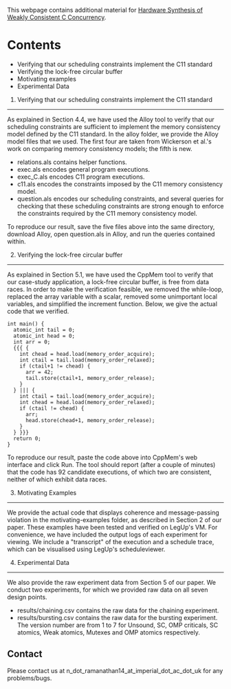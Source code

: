 This webpage contains additional material for [Hardware Synthesis of Weakly Consistent C Concurrency](https://nadeshr.github.io/papers/Nadesh_FPGA17.pdf). 

Contents
========
- Verifying that our scheduling constraints implement the C11 standard
- Verifying the lock-free circular buffer
- Motivating examples
- Experimental Data

1. Verifying that our scheduling constraints implement the C11 standard
---------
As explained in Section 4.4, we have used the Alloy tool to verify that our scheduling constraints are sufficient to implement the memory consistency model defined by the C11 standard. In the alloy folder, we provide the Alloy model files that we used. The first four are taken from Wickerson et al.'s work on comparing memory consistency models; the fifth is new.

- relations.als contains helper functions.
- exec.als encodes general program executions.
- exec_C.als encodes C11 program executions.
- c11.als encodes the constraints imposed by the C11 memory consistency model.
- question.als encodes our scheduling constraints, and several queries for checking that these scheduling constraints are strong enough to enforce the constraints required by the C11 memory consistency model.

To reproduce our result, save the five files above into the same directory, download Alloy, open question.als in Alloy, and run the queries contained within.

2. Verifying the lock-free circular buffer
----------------
As explained in Section 5.1, we have used the CppMem tool to verify that our case-study application, a lock-free circular buffer, is free from data races. In order to make the verification feasible, we removed the while-loop, replaced the array variable with a scalar, removed some unimportant local variables, and simplified the increment function. Below, we give the actual code that we verified.

	int main() {
	  atomic_int tail = 0;
	  atomic_int head = 0;
	  int arr = 0;
	  {{{ {
	    int chead = head.load(memory_order_acquire);
	    int ctail = tail.load(memory_order_relaxed);
	    if (ctail+1 != chead) {
	      arr = 42;
	      tail.store(ctail+1, memory_order_release);
	    }
	  } ||| {
	    int ctail = tail.load(memory_order_acquire);
	    int chead = head.load(memory_order_relaxed);
	    if (ctail != chead) {
	      arr;
	      head.store(chead+1, memory_order_release);
	    }
	  } }}}
	  return 0;
	}

To reproduce our result, paste the code above into CppMem's web interface and click Run. The tool should report (after a couple of minutes) that the code has 92 candidate executions, of which two are consistent, neither of which exhibit data races.

3. Motivating Examples
----------------------
We provide the actual code that displays coherence and message-passing violation in the motivating-examples folder, as described in Section 2 of our paper. These examples have been tested and verified on LegUp's VM. For convenience, we have included the output logs of each experiment for viewing. We include a "transcript" of the execution and a schedule trace, which can be visualised using LegUp's scheduleviewer.

4. Experimental Data
----------------------

We also provide the raw experiment data from Section 5 of our paper. We conduct two experiments, for which we provided raw data on all seven design points.

- results/chaining.csv contains the raw data for the chaining experiment.
- results/bursting.csv contains the raw data for the bursting experiment.
The version number are from 1 to 7 for Unsound, SC, OMP criticals, SC atomics, Weak atomics, Mutexes and OMP atomics respectively.


Contact
------------------
Please contact us at n_dot_ramanathan14_at_imperial_dot_ac_dot_uk for any problems/bugs. 

